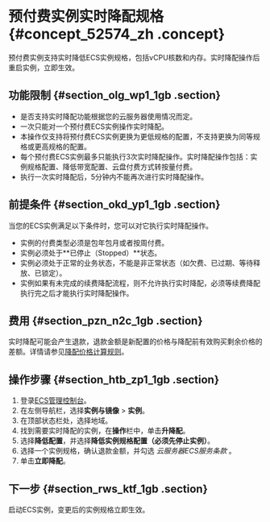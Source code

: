 # 预付费实例实时降配规格 {#concept_52574_zh .concept}

预付费实例支持实时降低ECS实例规格，包括vCPU核数和内存。实时降配操作后重启实例，立即生效。

## 功能限制 {#section_olg_wp1_1gb .section}

-   是否支持实时降配功能根据您的云服务器使用情况而定。
-   一次只能对一个预付费ECS实例操作实时降配。
-   本操作仅支持将预付费ECS实例更换为更低规格的配置，不支持更换为同等规格或更高规格的配置。
-   每个预付费ECS实例最多只能执行3次实时降配操作。实时降配操作包括：实例规格配置、降低带宽配置、云盘付费方式转按量付费。
-   执行一次实时降配后，5分钟内不能再次进行实时降配操作。

## 前提条件 {#section_okd_yp1_1gb .section}

当您的ECS实例满足以下条件时，您可以对它执行实时降配操作。

-   实例的付费类型必须是包年包月或者按周付费。
-   实例必须处于**已停止（Stopped）**状态。
-   实例必须处于正常的业务状态，不能是非正常状态（如欠费、已过期、等待释放、已锁定）。
-   实例如果有未完成的续费降配流程，则不允许执行实时降配，必须等续费降配执行完之后才能执行实时降配操作。

## 费用 {#section_pzn_n2c_1gb .section}

实时降配可能会产生退款，退款金额是新配置的价格与降配前有效购买剩余价格的差额。详情请参见[降配价格计算规则](https://help.aliyun.com/document_detail/65679.html)。

## 操作步骤 {#section_htb_zp1_1gb .section}

1.  登录[ECS管理控制台](https://ecs.console.aliyun.com)。
2.  在左侧导航栏，选择**实例与镜像** \> **实例**。
3.  在顶部状态栏处，选择地域。
4.  找到需要实时降配的实例，在**操作**栏中，单击**升降配**。
5.  选择**降低配置**，并选择**降低实例规格配置（必须先停止实例）**。
6.  选择一个实例规格，确认退款金额，并勾选 *云服务器ECS服务条款* 。
7.  单击**立即降配**。

## 下一步 {#section_rws_ktf_1gb .section}

启动ECS实例，变更后的实例规格立即生效。

